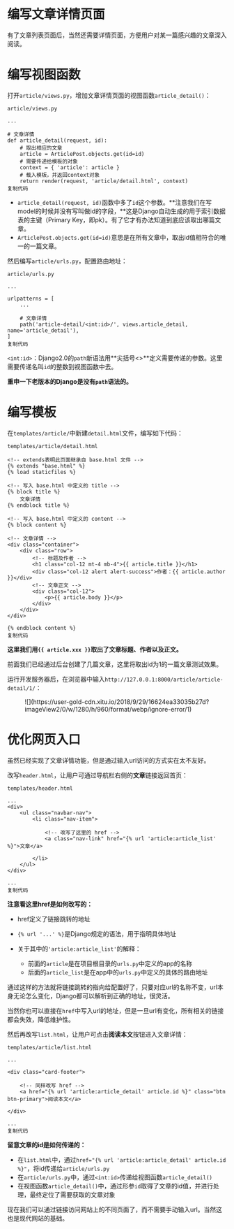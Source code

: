 # 编写文章详情页面

有了文章列表页面后，当然还需要详情页面，方便用户对某一篇感兴趣的文章深入阅读。

# 编写视图函数

打开`article/views.py`，增加文章详情页面的视图函数`article_detail()`：

```hljs
article/views.py

...

# 文章详情
def article_detail(request, id):
    # 取出相应的文章
    article = ArticlePost.objects.get(id=id)
    # 需要传递给模板的对象
    context = { 'article': article }
    # 载入模板，并返回context对象
    return render(request, 'article/detail.html', context)
复制代码
```

* `article_detail(request, id)`函数中多了`id`这个参数。**注意我们在写model的时候并没有写叫做id的字段，**这是Django自动生成的用于索引数据表的主键（Primary Key，即pk）。有了它才有办法知道到底应该取出哪篇文章。
* `ArticlePost.objects.get(id=id)`意思是在所有文章中，取出id值相符合的唯一的一篇文章。

然后编写`article/urls.py`，配置路由地址：

```hljs
article/urls.py

...

urlpatterns = [
	...

    # 文章详情
    path('article-detail/<int:id>/', views.article_detail, name='article_detail'),
]
复制代码
```

`<int:id>`：Django2.0的`path`新语法用**尖括号<>**定义需要传递的参数。这里需要传递名叫`id`的整数到视图函数中去。

**重申一下老版本的Django是没有`path`语法的。**

# 编写模板

在`templates/article/`中新建`detail.html`文件，编写如下代码：

```hljs
templates/article/detail.html

<!-- extends表明此页面继承自 base.html 文件 -->
{% extends "base.html" %}
{% load staticfiles %}

<!-- 写入 base.html 中定义的 title -->
{% block title %}
    文章详情
{% endblock title %}

<!-- 写入 base.html 中定义的 content -->
{% block content %}

<!-- 文章详情 -->
<div class="container">
    <div class="row">
        <!-- 标题及作者 -->
        <h1 class="col-12 mt-4 mb-4">{{ article.title }}</h1>
        <div class="col-12 alert alert-success">作者：{{ article.author }}</div>
        <!-- 文章正文 -->
        <div class="col-12">
            <p>{{ article.body }}</p>
        </div>
    </div>
</div>

{% endblock content %}
复制代码
```

**这里我们用`{{ article.xxx }}`取出了文章标题、作者以及正文。**

前面我们已经通过后台创建了几篇文章，这里将取出id为1的一篇文章测试效果。

运行开发服务器后，在浏览器中输入`http://127.0.0.1:8000/article/article-detail/1/`：

<figure>![](https://user-gold-cdn.xitu.io/2018/9/29/16624ea33035b27d?imageView2/0/w/1280/h/960/format/webp/ignore-error/1)
<figcaption></figcaption></figure>

# 优化网页入口

虽然已经实现了文章详情功能，但是通过输入url访问的方式实在太不友好。

改写`header.html`，让用户可通过导航栏右侧的**文章**链接返回首页：

```hljs
templates/header.html

...
<div>
    <ul class="navbar-nav">
        <li class="nav-item">

            <!-- 改写了这里的 href --> 
            <a class="nav-link" href="{% url 'article:article_list' %}">文章</a>

        </li>
    </ul>
</div>

...
复制代码
```

**注意看这里href是如何改写的：**

* href定义了链接跳转的地址
* `{% url '...' %}`是Django规定的语法，用于指明具体地址
* 关于其中的`'article:article_list'`的解释：

    * 前面的`article`是在项目根目录的`urls.py`中定义的app的名称
    * 后面的`article_list`是在app中的`urls.py`中定义的具体的路由地址

通过这样的方法就将链接跳转的指向给配置好了，只要对应url的名称不变，url本身无论怎么变化，Django都可以解析到正确的地址，很灵活。

当然你也可以直接在`href`中写入url的地址，但是一旦url有变化，所有相关的链接都会失效，降低维护性。

然后再改写`list.html`，让用户可点击**阅读本文**按钮进入文章详情：

```hljs
templates/article/list.html

...

<div class="card-footer">

    <!-- 同样改写 href -->
    <a href="{% url 'article:article_detail' article.id %}" class="btn btn-primary">阅读本文</a>

</div>

...
复制代码
```

**留意文章的id是如何传递的：**

* 在`list.html`中，通过`href="{% url 'article:article_detail' article.id %}"`，将id传递给`article/urls.py`
* 在`article/urls.py`中，通过`<int:id>`传递给视图函数`article_detail()`
* 在视图函数`article_detail()`中，通过形参`id`取得了文章的id值，并进行处理，最终定位了需要获取的文章对象

现在我们可以通过链接访问网站上的不同页面了，而不需要手动输入url。当然这也是现代网站的基础。